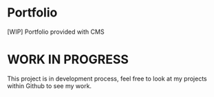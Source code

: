 # Portfolio
[WIP] Portfolio provided with CMS

# WORK IN PROGRESS
This project is in development process, feel free to look at my projects within Github to see my work.
